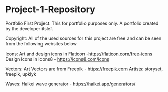 # Project-1-Repository
Portfolio First Project. This for portfolio purposes only. A portfolio created by the developer itslef.

Copyright: All of the used sources for this project are free and can be seen from the following websites below

Icons:
Art and design icons in Flaticon -https://flaticon.com/free-icons
Design Icons in Icons8 - https://icons8.com/icons

Vectors:
Art Vectors are from Freepik - https://freepik.com
Artists: storyset, freepik, upklyk

Waves:
Haikei wave generator - https://haikei.app/generators/